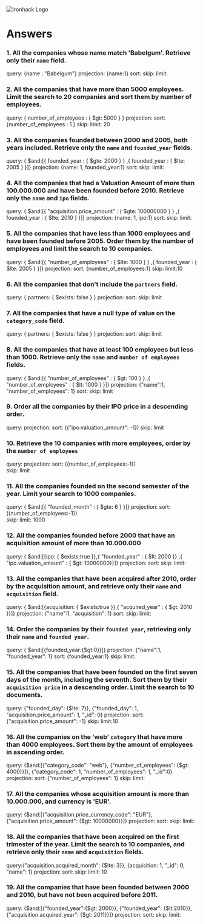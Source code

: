 ![Ironhack Logo](https://i.imgur.com/1QgrNNw.png)

# Answers

### 1. All the companies whose name match 'Babelgum'. Retrieve only their `name` field.

<!-- Your Code Goes Here -->
query: {name : "Babelgum"}
projection: {name:1}
sort:
skip:
limit: 

### 2. All the companies that have more than 5000 employees. Limit the search to 20 companies and sort them by **number of employees**.

<!-- Your Code Goes Here -->

query: { number_of_employees : { $gt: 5000 } }
projection: 
sort: {number_of_employees : 1 }
skip: 
limit: 20

### 3. All the companies founded between 2000 and 2005, both years included. Retrieve only the `name` and `founded_year` fields.

<!-- Your Code Goes Here -->

query: { $and:[{ founded_year : { $gte: 2000 } } ,{ founded_year : { $lte: 2005 } }]}
projection: {name: 1, founded_year:1}
sort:
skip:
limit: 

### 4. All the companies that had a Valuation Amount of more than 100.000.000 and have been founded before 2010. Retrieve only the `name` and `ipo` fields.

<!-- Your Code Goes Here -->

query: { $and:[{ "acquisition.price_amount" : { $gte: 100000000 } } ,{ founded_year : { $lte: 2010 } }]}
projection: {name: 1, ipo:1}
sort:
skip:
limit:

### 5. All the companies that have less than 1000 employees and have been founded before 2005. Order them by the number of employees and limit the search to 10 companies.

<!-- Your Code Goes Here -->

query: { $and:[{ "number_of_employees" : { $lte: 1000 } } ,{ founded_year : { $lte: 2005 } }]}
projection: 
sort: {number_of_employees:1}
skip:
limit:10

### 6. All the companies that don't include the `partners` field.

<!-- Your Code Goes Here -->

query:  { partners: { $exists: false } }
projection: 
sort:
skip:
limit

### 7. All the companies that have a null type of value on the `category_code` field.

<!-- Your Code Goes Here -->

query:  { partners: { $exists: false } }
projection: 
sort:
skip:
limit

### 8. All the companies that have at least 100 employees but less than 1000. Retrieve only the `name` and `number of employees` fields.

<!-- Your Code Goes Here -->

query:  { $and:[{ "number_of_employees" : { $gt: 100 } } ,{ "number_of_employees" : { $lt: 1000 } }]}
projection: {"name":1, "number_of_employees": 1}
sort:
skip:
limit

### 9. Order all the companies by their IPO price in a descending order.

<!-- Your Code Goes Here -->
query: 
projection: 
sort: ({"ipo.valuation_amount": -1})
skip:
limit

### 10. Retrieve the 10 companies with more employees, order by the `number of employees`

<!-- Your Code Goes Here -->
query: 
projection: 
sort: ({number_of_employees:-1})  
skip:
limit

### 11. All the companies founded on the second semester of the year. Limit your search to 1000 companies.

<!-- Your Code Goes Here -->

query:   { $and:[{ "founded_month" : { $gte: 6 } }]}
projection: 
sort: ({number_of_employees:-1})  
skip:
limit: 1000

### 12. All the companies founded before 2000 that have an acquisition amount of more than 10.000.000

<!-- Your Code Goes Here -->

query: { $and:[{ipo: { $exists:true }},{ "founded_year" : { $lt: 2000 }} ,{ "ipo.valuation_amount" : { $gt: 10000000}}]}
projection: 
sort: 
skip:
limit:

### 13. All the companies that have been acquired after 2010, order by the acquisition amount, and retrieve only their `name` and `acquisition` field.

<!-- Your Code Goes Here -->

query: { $and:[{acquisition: { $exists:true }},{ "acquired_year" : { $gt: 2010 }}]}
projection: {"name":1, "acquisition": 1}
sort: 
skip:
limit:

### 14. Order the companies by their `founded year`, retrieving only their `name` and `founded year`.

<!-- Your Code Goes Here -->

query: { $and:[{founded_year:{$gt:0}}]}
projection: {"name":1, "founded_year": 1}
sort: {founded_year:1}
skip:
limit:

### 15. All the companies that have been founded on the first seven days of the month, including the seventh. Sort them by their `acquisition price` in a descending order. Limit the search to 10 documents.

<!-- Your Code Goes Here -->

query: {"founded_day": {$lte: 7}}, {"founded_day": 1, "acquisition.price_amount": 1, "_id": 0}
projection: 
sort: {"acquisition.price_amount": -1}
skip:
limit:10

### 16. All the companies on the 'web' `category` that have more than 4000 employees. Sort them by the amount of employees in ascending order.

<!-- Your Code Goes Here -->

query: {$and:[{"category_code": "web"}, {"number_of_employees": {$gt: 4000}}]}, {"category_code": 1, "number_of_employees": 1, "_id":0}
projection: 
sort: {"number_of_employees": 1}
skip:
limit:

### 17. All the companies whose acquisition amount is more than 10.000.000, and currency is 'EUR'.

<!-- Your Code Goes Here -->

query: {$and:[{"acquisition.price_currency_code": "EUR"}, {"acquisition.price_amount": {$gt: 10000000}}]}
projection: 
sort: 
skip:
limit:

### 18. All the companies that have been acquired on the first trimester of the year. Limit the search to 10 companies, and retrieve only their `name` and `acquisition` fields.

<!-- Your Code Goes Here -->
query:{"acquisition.acquired_month": {$lte: 3}}, {acquisition: 1, "_id": 0, "name": 1}
projection: 
sort: 
skip:
limit: 10

### 19. All the companies that have been founded between 2000 and 2010, but have not been acquired before 2011.

<!-- Your Code Goes Here -->

query: {$and:[{"founded_year":{$gt: 2000}}, {"founded_year": {$lt:2010}}, {"acquisition.acquired_year": {$gt: 2011}}]}
projection: 
sort: 
skip:
limit:
